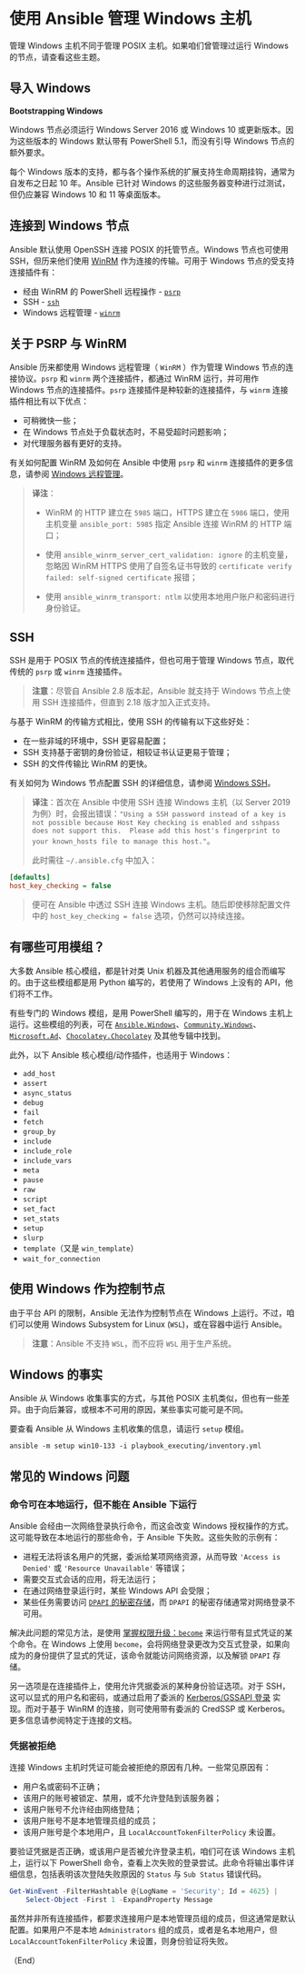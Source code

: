 # 使用 Ansible 管理 Windows 主机


管理 Windows 主机不同于管理 POSIX 主机。如果咱们曾管理过运行 Windows 的节点，请查看这些主题。


## 导入 Windows

**Bootstrapping Windows**


Windows 节点必须运行 Windows Server 2016 或 Windows 10 或更新版本。因为这些版本的 Windows 默认带有 PowerShell 5.1，而没有引导 Windows 节点的额外要求。


每个 Windows 版本的支持，都与各个操作系统的扩展支持生命周期挂钩，通常为自发布之日起 10 年。Ansible 已针对 Windows 的这些服务器变种进行过测试，但仍应兼容 Windows 10 和 11 等桌面版本。


## 连接到 Windows 节点


Ansible 默认使用 OpenSSH 连接 POSIX 的托管节点。Windows 节点也可使用 SSH，但历来他们使用 [WinRM](https://learn.microsoft.com/en-us/windows/win32/winrm/about-windows-remote-management) 作为连接的传输。可用于 Windows 节点的受支持连接插件有：

- 经由 WinRM 的 PowerShell 远程操作 - [`psrp`](https://docs.ansible.com/ansible/latest/collections/ansible/builtin/psrp_connection.html#psrp-connection)
- SSH - [`ssh`](https://docs.ansible.com/ansible/latest/collections/ansible/builtin/ssh_connection.html#ssh-connection)
- Windows 远程管理 - [`winrm`](https://docs.ansible.com/ansible/latest/collections/ansible/builtin/winrm_connection.html#winrm-connection)


## 关于 PSRP 与 WinRM

Ansible 历来都使用 Windows 远程管理（ `WinRM` ）作为管理 Windows 节点的连接协议。`psrp` 和 `winrm` 两个连接插件，都通过 WinRM 运行，并可用作 Windows 节点的连接插件。`psrp` 连接插件是种较新的连接插件，与 `winrm` 连接插件相比有以下优点：


- 可稍微快一些；
- 在 Windows 节点处于负载状态时，不易受超时问题影响；
- 对代理服务器有更好的支持。

有关如何配置 WinRM 及如何在 Ansible 中使用 `psrp` 和 `winrm` 连接插件的更多信息，请参阅 [Windows 远程管理](./win/winrm.md)。

> **译注**：
>
> - WinRM 的 HTTP 建立在 `5985` 端口，HTTPS 建立在 `5986` 端口，使用主机变量 `ansible_port: 5985` 指定 Ansible 连接 WinRM 的 HTTP 端口；
>
> - 使用 `ansible_winrm_server_cert_validation: ignore` 的主机变量，忽略因 WinRM HTTPS 使用了自签名证书导致的 `certificate verify failed: self-signed certificate` 报错；
>
> - 使用 `ansible_winrm_transport: ntlm` 以使用本地用户账户和密码进行身份验证。


## SSH

SSH 是用于 POSIX 节点的传统连接插件，但也可用于管理 Windows 节点，取代传统的 `psrp` 或 `winrm` 连接插件。

> **注意**：尽管自 Ansible 2.8 版本起，Ansible 就支持于 Windows 节点上使用 SSH 连接插件，但直到 2.18 版才加入正式支持。


与基于 WinRM 的传输方式相比，使用 SSH 的传输有以下这些好处：

- 在一些非域的环境中，SSH 更容易配置；
- SSH 支持基于密钥的身份验证，相较证书认证更易于管理；
- SSH 的文件传输比 WinRM 的更快。


有关如何为 Windows 节点配置 SSH 的详细信息，请参阅 [Windows SSH](./win/ssh.md)。

> **译注**：首次在 Ansible 中使用 SSH 连接 Windows 主机（以 Server 2019 为例）时，会报出错误：`"Using a SSH password instead of a key is not possible because Host Key checking is enabled and sshpass does not support this.  Please add this host's fingerprint to your known_hosts file to manage this host."`。
>
> 此时需往 `~/.ansible.cfg` 中加入：

```ini
[defaults]
host_key_checking = false
```

> 便可在 Ansible 中透过 SSH 连接 Windows 主机。随后即使移除配置文件中的 `host_key_checking = false` 选项，仍然可以持续连接。

## 有哪些可用模组？


大多数 Ansible 核心模组，都是针对类 Unix 机器及其他通用服务的组合而编写的。由于这些模组都是用 Python 编写的，若使用了 Windows 上没有的 API，他们将不工作。

有些专门的 Windows 模组，是用 PowerShell 编写的，用于在 Windows 主机上运行。这些模组的列表，可在 [`Ansible.Windows`](https://docs.ansible.com/ansible/latest/collections/ansible/windows/index.html#plugins-in-ansible-windows)、[`Community.Windows`](https://docs.ansible.com/ansible/latest/collections/community/windows/index.html#plugins-in-community-windows)、[`Microsoft.Ad`](https://docs.ansible.com/ansible/latest/collections/microsoft/ad/index.html#plugins-in-microsoft-ad)、[`Chocolatey.Chocolatey`](https://docs.ansible.com/ansible/latest/collections/chocolatey/chocolatey/index.html#plugins-in-chocolatey-chocolatey) 及其他专辑中找到。


此外，以下 Ansible 核心模组/动作插件，也适用于 Windows：


- `add_host`
- `assert`
- `async_status`
- `debug`
- `fail`
- `fetch`
- `group_by`
- `include`
- `include_role`
- `include_vars`
- `meta`
- `pause`
- `raw`
- `script`
- `set_fact`
- `set_stats`
- `setup`
- `slurp`
- `template`（又是 `win_template`）
- `wait_for_connection`

## 使用 Windows 作为控制节点

由于平台 API 的限制，Ansible 无法作为控制节点在 Windows 上运行。不过，咱们可以使用 Windows Subsystem for Linux (`WSL`)，或在容器中运行 Ansible。


> **注意**：Ansible 不支持 `WSL`，而不应将 `WSL` 用于生产系统。


## Windows 的事实


Ansible 从 Windows 收集事实的方式，与其他 POSIX 主机类似，但也有一些差异。由于向后兼容，或根本不可用的原因，某些事实可能可是不同。

要查看 Ansible 从 Windows 主机收集的信息，请运行 `setup` 模组。


```console
ansible -m setup win10-133 -i playbook_executing/inventory.yml
```

## 常见的 Windows 问题

### 命令可在本地运行，但不能在 Ansible 下运行

Ansible 会经由一次网络登录执行命令，而这会改变 Windows 授权操作的方式。这可能导致在本地运行的那些命令，于 Ansible 下失败。这些失败的示例有：

- 进程无法将该名用户的凭据，委派给某项网络资源，从而导致 `'Access is Denied'` 或 `'Resource Unavailable'` 等错误；
- 需要交互式会话的应用，将无法运行；
- 在通过网络登录运行时，某些 Windows API 会受限；
- 某些任务需要访问 [`DPAPI` 的秘密存储](https://www.thehacker.recipes/ad/movement/credentials/dumping/dpapi-protected-secrets)，而 `DPAPI` 的秘密存储通常对网络登录不可用。

解决此问题的常见方法，是使用 [掌握权限升级：`become`](../playbook/executing/become.md) 来运行带有显式凭证的某个命令。在 Windows 上使用 `become`，会将网络登录更改为交互式登录，如果向成为的身份提供了显式的凭证，该命令就能访问网络资源，以及解锁 `DPAPI` 存储。

另一选项是在连接插件上，使用允许凭据委派的某种身份验证选项。对于 SSH，这可以显式的用户名和密码，或通过启用了委派的 [Kerberos/GSSAPI 登录](https://www.microfocus.com/documentation/rsit-server-windows/8-4-0/windows-server-guide/gssapi_auth_ov.html) 实现。而对于基于 WinRM 的连接，则可使用带有委派的 CredSSP 或 Kerberos。更多信息请参阅特定于连接的文档。


### 凭据被拒绝

连接 Windows 主机时凭证可能会被拒绝的原因有几种。一些常见原因有：

- 用户名或密码不正确；
- 该用户的账号被锁定、禁用，或不允许登陆到该服务器；
- 该用户账号不允许经由网络登陆；
- 该用户账号不是本地管理员组的成员；
- 该用户账号是个本地用户，且 `LocalAccountTokenFilterPolicy` 未设置。


要验证凭据是否正确，或该用户是否被允许登录主机，咱们可在该 Windows 主机上，运行以下 PowerShell 命令，查看上次失败的登录尝试。此命令将输出事件详细信息，包括表明该次登陆失败原因的 `Status` 与 `Sub Status` 错误代码。


```powershell
Get-WinEvent -FilterHashtable @{LogName = 'Security'; Id = 4625} |
    Select-Object -First 1 -ExpandProperty Message
```

虽然并非所有连接插件，都要求连接用户是本地管理员组的成员，但这通常是默认配置。如果用户不是本地 `Administrators` 组的成员，或者是名本地用户，但 `LocalAccountTokenFilterPolicy` 未设置，则身份验证将失败。


（End）


